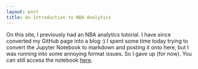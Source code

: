 ```yaml
---
layout: post
title: An Introduction to NBA Analytics
---
```


On this site, I previously had an NBA analytics tutorial. I have since converted my GitHub page into a blog :) 
I spent some time today trying to convert the Jupyter Notebook to markdown and posting it onto here, but I was running into some annoying format issues. So I gave up (for now). You can still access the notebook [here][1]. 

[1]: https://github.com/GXLI97/nba_analytics_tutorial/blob/master/Introduction%20to%20NBA%20Analytics.ipynb

